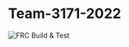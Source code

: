 # Team-3171-2022
![FRC Build & Test](https://github.com/markebert/Team-3171-2022/workflows/FRC%20Build%20&%20Test/badge.svg)